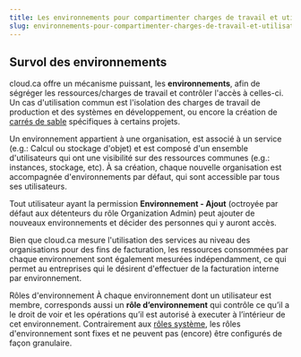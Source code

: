 ```yaml
---
title: Les environnements pour compartimenter charges de travail et utilisateurs
slug: environnements-pour-compartimenter-charges-de-travail-et-utilisateurs
---
```


## Survol des environnements
cloud.ca offre un mécanisme puissant, les **environnements**, afin de ségréger les ressources/charges de travail et contrôler l'accès à celles-ci. Un cas d'utilisation commun est l'isolation des charges de travail de production et des systèmes en développement, ou encore la création de [carrés de sable](https://fr.wikipedia.org/wiki/Sandbox_%28s%C3%A9curit%C3%A9_informatique%29) spécifiques à certains projets.

Un environnement appartient à une organisation, est associé à un service (e.g.: Calcul ou stockage d'objet) et est composé d'un ensemble d'utilisateurs qui ont une visibilité sur des ressources communes (e.g.: instances, stockage, etc). À sa création, chaque nouvelle organisation est accompagnée d'environnements par défaut, qui sont accessible par tous ses utilisateurs.

Tout utilisateur ayant la permission **Environnement - Ajout** (octroyée par défaut aux détenteurs du rôle Organization Admin) peut ajouter de nouveaux environnements et décider des personnes qui y auront accès.

Bien que cloud.ca mesure l'utilisation des services au niveau des organisations pour des fins de facturation, les ressources consommées par chaque environnement sont également mesurées indépendamment, ce qui permet au entreprises qui le désirent d'effectuer de la facturation interne par environnement.

Rôles d'environnement
À chaque environnement dont un utilisateur est membre, corresponds aussi un **rôle d’environnement** qui contrôle ce qu’il a le droit de voir et les opérations qu’il est autorisé à executer à l’intérieur de cet environnement. Contrairement aux [rôles système](system-roles.md), les rôles d'environnement sont fixes et ne peuvent pas (encore) être configurés de façon granulaire.
